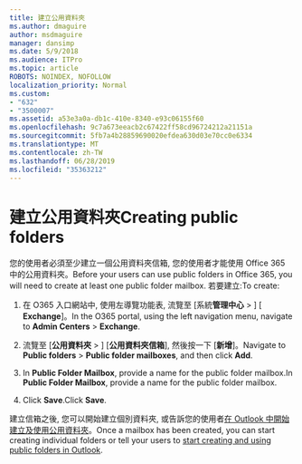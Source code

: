 ```yaml
---
title: 建立公用資料夾
ms.author: dmaguire
author: msdmaguire
manager: dansimp
ms.date: 5/9/2018
ms.audience: ITPro
ms.topic: article
ROBOTS: NOINDEX, NOFOLLOW
localization_priority: Normal
ms.custom:
- "632"
- "3500007"
ms.assetid: a53e3a0a-db1c-410e-8340-e93c06155f60
ms.openlocfilehash: 9c7a673eeacb2c67422ff58cd96724212a21151a
ms.sourcegitcommit: 5fb7a4b28859690020efdea630d03e70cc0e6334
ms.translationtype: MT
ms.contentlocale: zh-TW
ms.lasthandoff: 06/28/2019
ms.locfileid: "35363212"
---
```

# <a name="creating-public-folders"></a><span data-ttu-id="3b12b-102">建立公用資料夾</span><span class="sxs-lookup"><span data-stu-id="3b12b-102">Creating public folders</span></span>

<span data-ttu-id="3b12b-103">您的使用者必須至少建立一個公用資料夾信箱, 您的使用者才能使用 Office 365 中的公用資料夾。</span><span class="sxs-lookup"><span data-stu-id="3b12b-103">Before your users can use public folders in Office 365, you will need to create at least one public folder mailbox.</span></span> <span data-ttu-id="3b12b-104">若要建立:</span><span class="sxs-lookup"><span data-stu-id="3b12b-104">To create:</span></span>
  
1. <span data-ttu-id="3b12b-105">在 O365 入口網站中, 使用左導覽功能表, 流覽至 [系統**管理中心** \> ] [ **Exchange**]。</span><span class="sxs-lookup"><span data-stu-id="3b12b-105">In the O365 portal, using the left navigation menu, navigate to **Admin Centers** \> **Exchange**.</span></span>

2. <span data-ttu-id="3b12b-106">流覽至 [**公用資料夾** \> ] [**公用資料夾信箱**], 然後按一下 [**新增**]。</span><span class="sxs-lookup"><span data-stu-id="3b12b-106">Navigate to **Public folders** \> **Public folder mailboxes**, and then click **Add**.</span></span>

3. <span data-ttu-id="3b12b-107">In **Public Folder Mailbox**, provide a name for the public folder mailbox.</span><span class="sxs-lookup"><span data-stu-id="3b12b-107">In **Public Folder Mailbox**, provide a name for the public folder mailbox.</span></span>

4. <span data-ttu-id="3b12b-108">Click **Save**.</span><span class="sxs-lookup"><span data-stu-id="3b12b-108">Click **Save**.</span></span>

<span data-ttu-id="3b12b-109">建立信箱之後, 您可以開始建立個別資料夾, 或告訴您的使用者[在 Outlook 中開始建立及使用公用資料夾](https://support.office.com/article/Create-and-share-a-public-folder-in-Outlook-a2835011-d524-4a5c-a207-05c159bb2a97)。</span><span class="sxs-lookup"><span data-stu-id="3b12b-109">Once a mailbox has been created, you can start creating individual folders or tell your users to [start creating and using public folders in Outlook](https://support.office.com/article/Create-and-share-a-public-folder-in-Outlook-a2835011-d524-4a5c-a207-05c159bb2a97).</span></span>
  